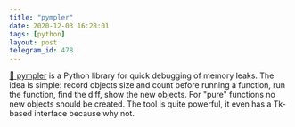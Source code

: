 ```yaml
---
title: "pympler"
date: 2020-12-03 16:28:01
tags: [python]
layout: post
telegram_id: 478
---
```


[🐍 pympler](https://pympler.readthedocs.io/en/latest/) is a Python library for quick debugging of memory leaks. The idea is simple: record objects size and count before running a function, run the function, find the diff, show the new objects. For "pure" functions no new objects should be created. The tool is quite powerful, it even has a Tk-based interface because why not.
